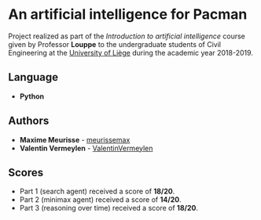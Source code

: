 # An artificial intelligence for Pacman

Project realized as part of the *Introduction to artificial intelligence* course given by Professor **Louppe** to the undergraduate students of Civil Engineering at the [University of Liège](https://www.uliege.be/) during the academic year 2018-2019.

## Language

* **Python**

## Authors

* **Maxime Meurisse** - [meurissemax](https://github.com/meurissemax)
* **Valentin Vermeylen** - [ValentinVermeylen](https://github.com/ValentinVermeylen)

## Scores

* Part 1 (search agent) received a score of **18/20**.
* Part 2 (minimax agent) received a score of **14/20**.
* Part 3 (reasoning over time) received a score of **18/20**.
